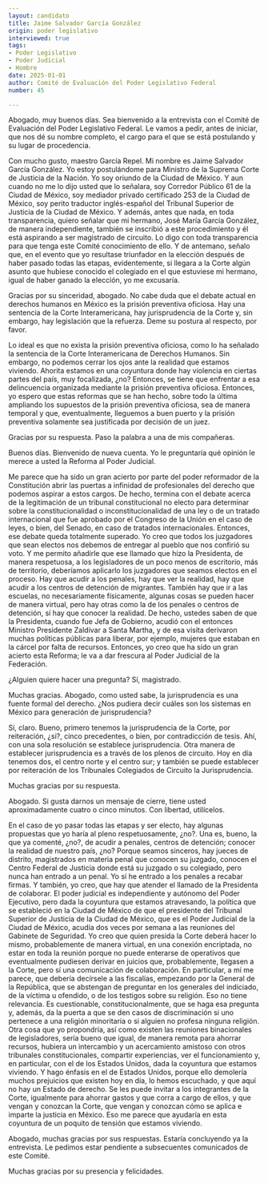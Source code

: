 ```yaml
---
layout: candidato
title: Jaime Salvador García González
origin: poder legislativo
interviewed: true
tags:
- Poder Legislativo
- Poder Judicial
- Hombre
date: 2025-01-01
author: Comité de Evaluación del Poder Legislativo Federal
number: 45

---
```


Abogado, muy buenos días. Sea bienvenido a la entrevista con el Comité de Evaluación del Poder Legislativo Federal. Le vamos a pedir, antes de iniciar, que nos dé su nombre completo, el cargo para el que se está postulando y su lugar de procedencia.

Con mucho gusto, maestro García Repel. Mi nombre es Jaime Salvador García González. Yo estoy postulándome para Ministro de la Suprema Corte de Justicia de la Nación. Yo soy oriundo de la Ciudad de México. Y aun cuando no me lo dijo usted que lo señalara, soy Corredor Público 61 de la Ciudad de México, soy mediador privado certificado 253 de la Ciudad de México, soy perito traductor inglés-español del Tribunal Superior de Justicia de la Ciudad de México. Y además, antes que nada, en toda transparencia, quiero señalar que mi hermano, José María García González, de manera independiente, también se inscribió a este procedimiento y él está aspirando a ser magistrado de circuito. Lo digo con toda transparencia para que tenga este Comité conocimiento de ello. Y de antemano, señalo que, en el evento que yo resultase triunfador en la elección después de haber pasado todas las etapas, evidentemente, si llegara a la Corte algún asunto que hubiese conocido el colegiado en el que estuviese mi hermano, igual de haber ganado la elección, yo me excusaría.

Gracias por su sinceridad, abogado. No cabe duda que el debate actual en derechos humanos en México es la prisión preventiva oficiosa. Hay una sentencia de la Corte Interamericana, hay jurisprudencia de la Corte y, sin embargo, hay legislación que la refuerza. Deme su postura al respecto, por favor.

Lo ideal es que no exista la prisión preventiva oficiosa, como lo ha señalado la sentencia de la Corte Interamericana de Derechos Humanos. Sin embargo, no podemos cerrar los ojos ante la realidad que estamos viviendo. Ahorita estamos en una coyuntura donde hay violencia en ciertas partes del país, muy focalizada, ¿no? Entonces, se tiene que enfrentar a esa delincuencia organizada mediante la prisión preventiva oficiosa. Entonces, yo espero que estas reformas que se han hecho, sobre todo la última ampliando los supuestos de la prisión preventiva oficiosa,  sea de manera temporal y que, eventualmente, lleguemos a buen puerto y la prisión preventiva solamente sea justificada por decisión de un juez.

Gracias por su respuesta. Paso la palabra a una de mis compañeras.

Buenos días. Bienvenido de nueva cuenta. Yo le preguntaría qué opinión le merece a usted la Reforma al Poder Judicial.

Me parece que ha sido un gran acierto por parte del poder reformador de la Constitución abrir las puertas a infinidad de profesionales del derecho que podemos aspirar a estos cargos. De hecho, termina con el debate acerca de la legitimación de un tribunal constitucional no electo  para determinar sobre la constitucionalidad o inconstitucionalidad de una ley o de un tratado internacional que fue aprobado por el Congreso de la Unión en el caso de leyes, o bien, del Senado, en caso de tratados internacionales. Entonces, ese debate queda totalmente superado. Yo creo que todos los juzgadores que sean electos nos debemos de entregar al pueblo que nos confirió su voto. Y me permito añadirle que ese llamado que hizo la Presidenta, de manera respetuosa, a los legisladores de un poco menos de escritorio, más de territorio, deberíamos aplicarlo los juzgadores que seamos electos en el proceso. Hay que acudir a los penales, hay que ver la realidad, hay que acudir a los centros de detención de migrantes. También hay que ir a las escuelas, no necesariamente físicamente, algunas cosas se pueden hacer de manera virtual, pero hay otras como la de los penales o centros  de detención, sí hay que conocer la realidad.  De hecho, ustedes saben de que la Presidenta, cuando fue Jefa de Gobierno, acudió con el  entonces Ministro Presidente Zaldívar a Santa Martha, y de esa visita derivaron muchas políticas  públicas para liberar, por ejemplo, mujeres que estaban en la cárcel por falta de recursos.  Entonces, yo creo que ha sido un gran acierto esta Reforma; le va a dar frescura al Poder  Judicial de la Federación.

¿Alguien quiere hacer una pregunta? Sí, magistrado.

Muchas gracias. Abogado, como usted sabe, la jurisprudencia es una fuente formal del derecho.  ¿Nos pudiera decir cuáles son los sistemas en México para generación de jurisprudencia?

Sí, claro. Bueno, primero tenemos la jurisprudencia de la Corte, por reiteración, ¿si?, cinco precedentes, o bien, por contradicción de tesis. Ahí, con una sola resolución se establece jurisprudencia. Otra manera de establecer jurisprudencia es a través de los plenos de circuito.  Hoy en día tenemos dos, el centro norte y el centro sur; y también se puede establecer por reiteración de los Tribunales Colegiados de Circuito la Jurisprudencia.

Muchas gracias por su respuesta.

Abogado. Si gusta darnos un mensaje de cierre, tiene usted aproximadamente cuatro o cinco minutos. Con libertad, utilícelos.

En el caso de yo pasar todas las etapas y ser electo, hay algunas propuestas que yo haría al pleno respetuosamente, ¿no?. Una es, bueno, la que ya comenté, ¿no?, de acudir a penales, centros de detención; conocer la realidad de nuestro país, ¿no? Porque seamos sinceros, hay jueces de distrito, magistrados en materia penal que conocen su juzgado, conocen el Centro  Federal de Justicia donde está su juzgado o su colegiado, pero nunca han entrado a un penal. Yo sí he entrado a los penales a recabar firmas. Y también, yo creo, que hay que atender el llamado  de la Presidenta de colaborar. El poder judicial es independiente y autónomo del Poder Ejecutivo, pero dada la coyuntura  que estamos atravesando, la política que se estableció en la Ciudad de México de  que el presidente del Tribunal Superior de Justicia de la Ciudad de México, que es el  Poder Judicial de la Ciudad de México, acudía dos veces por semana a las reuniones del Gabinete  de Seguridad. Yo creo que quien presida la Corte deberá hacer lo mismo, probablemente de manera virtual, en una conexión encriptada, no estar en toda la reunión porque no puede enterarse de operativos que eventualmente pudiesen derivar en juicios que, probablemente, llegasen a la Corte, pero sí una comunicación de colaboración. En particular, a mí me parece, que debería decírsele a las fiscalías, empezando por la General de la República, que se abstengan de preguntar en los generales del indiciado, de la víctima u ofendido, o de los testigos sobre su religión. Eso no tiene relevancia. Es cuestionable, constitucionalmente, que se haga esa pregunta y, además, da la puerta a que se den casos de discriminación si uno pertenece a una religión minoritaria o si alguien no profesa ninguna religión. Otra cosa que yo propondría, así como existen las reuniones binacionales de legisladores, sería bueno que igual, de manera remota para ahorrar recursos, hubiera un intercambio y un acercamiento amistoso con otros tribunales constitucionales, compartir experiencias, ver el funcionamiento y, en particular, con el de los Estados Unidos, dada la coyuntura que estamos viviendo. Y hago énfasis en el de Estados Unidos, porque ello demolería muchos prejuicios que existen hoy en día, lo hemos escuchado, y que aquí no hay un Estado de derecho. Se les puede invitar a los integrantes de la Corte, igualmente para ahorrar gastos y que corra a cargo de ellos, y que vengan y conozcan la Corte, que vengan y conozcan cómo se aplica e imparte la justicia en México. Eso me parece que ayudaría en esta coyuntura de un poquito de  tensión que estamos viviendo.

Abogado, muchas gracias por sus respuestas. Estaría concluyendo ya la entrevista. Le pedimos estar pendiente a subsecuentes comunicados de este Comité.

Muchas gracias por su presencia y felicidades.

